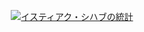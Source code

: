 <p align="center">
  <a href="https://github.com/istiakshihab" class="rich-diff-level-one">
    <img src="https://github-readme-stats.vercel.app/api?username=appledora&&show_icons=true&theme=tokyonight" alt="イスティアク・シハブの統計" >
  </a>
</p>